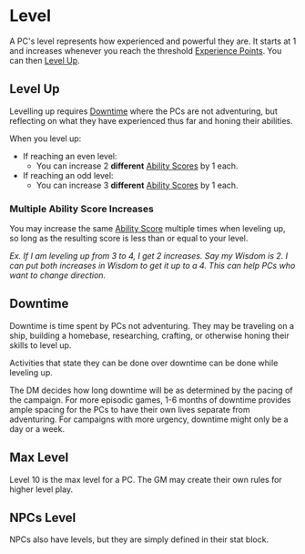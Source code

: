 # Level

A PC's level represents how experienced and powerful they are. It starts at 1 and increases whenever you reach the threshold [Experience Points](Experience%20Points.md). You can then [Level Up](Level.md#Level%20Up).

## Level Up

Levelling up requires [Downtime](Level.md#Downtime) where the PCs are not adventuring, but reflecting on what they have experienced thus far and honing their abilities.

When you level up:

- If reaching an even level:
	- You can increase 2 **different** [Ability Scores](../The%20Ability%20Scores/Ability%20Scores.md) by 1 each.
- If reaching an odd level:
	- You can increase 3 **different** [Ability Scores](../The%20Ability%20Scores/Ability%20Scores.md) by 1 each.

### Multiple Ability Score Increases

You may increase the same [Ability Score](../The%20Ability%20Scores/Ability%20Scores.md) multiple times when leveling up, so long as the resulting score is less than or equal to your level.

*Ex. If I am leveling up from 3 to 4, I get 2 increases. Say my Wisdom is 2. I can put both increases in Wisdom to get it up to a 4. This can help PCs who want to change direction.*

## Downtime

Downtime is time spent by PCs not adventuring. They may be traveling on a ship, building a homebase, researching, crafting, or otherwise honing their skills to level up.

Activities that state they can be done over downtime can be done while leveling up.

The DM decides how long downtime will be as determined by the pacing of the campaign. For more episodic games, 1-6 months of downtime provides ample spacing for the PCs to have their own lives separate from adventuring. For campaigns with more urgency, downtime might only be a day or a week.

## Max Level

Level 10 is the max level for a PC. The GM may create their own rules for higher level play.

## NPCs Level

NPCs also have levels, but they are simply defined in their stat block.
